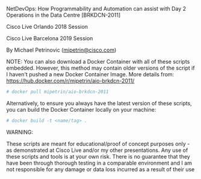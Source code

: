NetDevOps: How Programmability and Automation can assist with Day 2 Operations in the Data Centre [BRKDCN-2011]

Cisco Live Orlando 2018 Session

Cisco Live Barcelona 2019 Session

By Michael Petrinovic (mipetrin@cisco.com)


NOTE: You can also download a Docker Container with all of these scripts embedded. However, this method may contain older versions of the script if I haven't pushed a new Docker Container Image. More details from:
https://hub.docker.com/r/mipetrin/aio-brkdcn-2011/


```YAML
# docker pull mipetrin/aio-brkdcn-2011
```


Alternatively, to ensure you always have the latest version of these scripts, you can build the Docker Container locally on your machine:

```YAML
# docker build -t <name/tag> .
```

WARNING:

These scripts are meant for educational/proof of concept purposes only - as demonstrated at Cisco Live and/or my other presentations. Any use of these scripts and tools is at your own risk. There is no guarantee that they have been through thorough testing in a comparable environment and I am not responsible for any damage or data loss incurred as a result of their use
